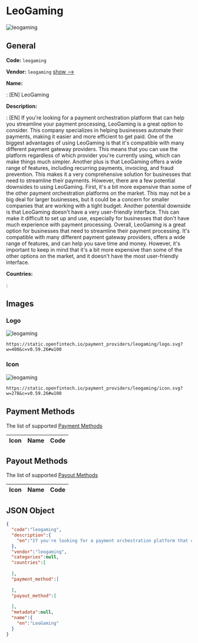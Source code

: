 
# LeoGaming 
![leogaming](https://static.openfintech.io/payment_providers/leogaming/logo.svg?w=400&c=v0.59.26#w100)  

## General 
 
**Code:** `leogaming` 
 
**Vendor:** `leogaming` [show -->](/vendors/leogaming/) 
 
**Name:** 
 
:	[EN] LeoGaming 
 
**Description:** 
 
: [EN] If you're looking for a payment orchestration platform that can help you streamline your payment processing, LeoGaming is a great option to consider. This company specializes in helping businesses automate their payments, making it easier and more efficient to get paid. One of the biggest advantages of using LeoGaming is that it's compatible with many different payment gateway providers. This means that you can use the platform regardless of which provider you're currently using, which can make things much simpler. Another plus is that LeoGaming offers a wide range of features, including recurring payments, invoicing, and fraud prevention. This makes it a very comprehensive solution for businesses that need to streamline their payments. However, there are a few potential downsides to using LeoGaming. First, it's a bit more expensive than some of the other payment orchestration platforms on the market. This may not be a big deal for larger businesses, but it could be a concern for smaller companies that are working with a tight budget. Another potential downside is that LeoGaming doesn't have a very user-friendly interface. This can make it difficult to set up and use, especially for businesses that don't have much experience with payment processing. Overall, LeoGaming is a great option for businesses that need to streamline their payment processing. It's compatible with many different payment gateway providers, offers a wide range of features, and can help you save time and money. However, it's important to keep in mind that it's a bit more expensive than some of the other options on the market, and it doesn't have the most user-friendly interface. 
 
 
**Countries:** 
 
: 

## Images 

### Logo 
 
![leogaming](https://static.openfintech.io/payment_providers/leogaming/logo.svg?w=400&c=v0.59.26#w100)  

```
https://static.openfintech.io/payment_providers/leogaming/logo.svg?w=400&c=v0.59.26#w100
```  

### Icon 
 
![leogaming](https://static.openfintech.io/payment_providers/leogaming/icon.svg?w=278&c=v0.59.26#w100)  

```
https://static.openfintech.io/payment_providers/leogaming/icon.svg?w=278&c=v0.59.26#w100
```  

## Payment Methods 
 
The list of supported [Payment Methods](/payment-methods/) 

|Icon|Name|Code| 
|:---:|:---:|:---:| 
 

## Payout Methods 
 
The list of supported [Payout Methods](/payout-methods/) 

|Icon|Name|Code| 
|:---:|:---:|:---:| 
 

## JSON Object 

```json
{
  "code":"leogaming",
  "description":{
    "en":"If you're looking for a payment orchestration platform that can help you streamline your payment processing, LeoGaming is a great option to consider. This company specializes in helping businesses automate their payments, making it easier and more efficient to get paid. One of the biggest advantages of using LeoGaming is that it's compatible with many different payment gateway providers. This means that you can use the platform regardless of which provider you're currently using, which can make things much simpler. Another plus is that LeoGaming offers a wide range of features, including recurring payments, invoicing, and fraud prevention. This makes it a very comprehensive solution for businesses that need to streamline their payments. However, there are a few potential downsides to using LeoGaming. First, it's a bit more expensive than some of the other payment orchestration platforms on the market. This may not be a big deal for larger businesses, but it could be a concern for smaller companies that are working with a tight budget. Another potential downside is that LeoGaming doesn't have a very user-friendly interface. This can make it difficult to set up and use, especially for businesses that don't have much experience with payment processing. Overall, LeoGaming is a great option for businesses that need to streamline their payment processing. It's compatible with many different payment gateway providers, offers a wide range of features, and can help you save time and money. However, it's important to keep in mind that it's a bit more expensive than some of the other options on the market, and it doesn't have the most user-friendly interface."
  },
  "vendor":"leogaming",
  "categories":null,
  "countries":[
    
  ],
  "payment_method":[
    
  ],
  "payout_method":[
    
  ],
  "metadata":null,
  "name":{
    "en":"LeoGaming"
  }
}
```  
